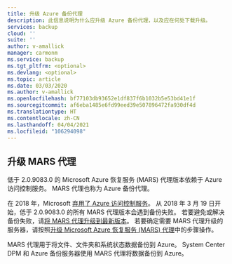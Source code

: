 ```yaml
---
title: 升级 Azure 备份代理
description: 此信息说明为什么应升级 Azure 备份代理，以及应在何处下载升级。
services: backup
cloud: ''
suite: ''
author: v-amallick
manager: carmonm
ms.service: backup
ms.tgt_pltfrm: <optional>
ms.devlang: <optional>
ms.topic: article
ms.date: 03/03/2020
ms.author: v-amallick
ms.openlocfilehash: bf77103db93652e1df837f6b1032b5e53bd41e1f
ms.sourcegitcommit: af6eba1485e6fd99eed39e507896472fa930df4d
ms.translationtype: HT
ms.contentlocale: zh-CN
ms.lasthandoff: 04/04/2021
ms.locfileid: "106294098"
---
```

## <a name="upgrade-the-mars-agent"></a>升级 MARS 代理

低于 2.0.9083.0 的 Microsoft Azure 恢复服务 (MARS) 代理版本依赖于 Azure 访问控制服务。 MARS 代理也称为 Azure 备份代理。

在 2018 年，Microsoft [弃用了 Azure 访问控制服务](../articles/active-directory/azuread-dev/active-directory-acs-migration.md)。 从 2018 年 3 月 19 日开始，低于 2.0.9083.0 的所有 MARS 代理版本会遇到备份失败。 若要避免或解决备份失败，请[将 MARS 代理升级到最新版本](https://support.microsoft.com/help/4538314/update-for-azure-backup-for-microsoft-azure-recovery-services-agent)。 若要确定需要 MARS 代理升级的服务器，请按照[升级 Microsoft Azure 恢复服务 (MARS) 代理](../articles/backup/upgrade-mars-agent.md)中的步骤操作。

MARS 代理用于将文件、文件夹和系统状态数据备份到 Azure。 System Center DPM 和 Azure 备份服务器使用 MARS 代理将数据备份到 Azure。
